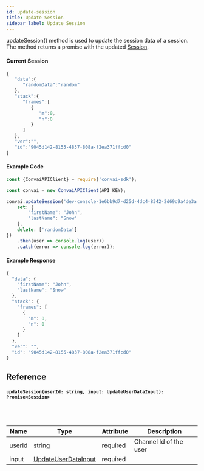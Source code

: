 ```yaml
---
id: update-session
title: Update Session
sidebar_label: Update Session
---
```


updateSession() method is used to update the session data of a session. The method returns a promise with the updated [Session](../classes/session).

#### Current Session

```js
{
   "data":{
      "randomData":"random"
   },
   "stack":{
      "frames":[
         {
            "m":0,
            "n":0
         }
      ]
   },
   "ver":"",
   "id":"9045d142-8155-4837-808a-f2ea371ffcd0"
}
```

#### Example Code

```js
const {ConvaiAPIClient} = require('convai-sdk');

const convai = new ConvaiAPIClient(API_KEY);

convai.updateSession('dev-console-1e6bb9d7-d25d-4dc4-8342-2d69d9a4de3a', {
    set: {
        "firstName": "John",
        "lastName": "Snow"
    },
    delete: ['randomData']
})
    .then(user => console.log(user))
    .catch(error => console.log(error));
```

#### Example Response

```js
{
  "data": {
    "firstName": "John",
    "lastName": "Snow"
  },
  "stack": {
    "frames": [
      {
        "m": 0,
        "n": 0
      }
    ]
  },
  "ver": "",
  "id": "9045d142-8155-4837-808a-f2ea371ffcd0"
}
```

## Reference

#### ```updateSession(userId: string, input: UpdateUserDataInput): Promise<Session>```
<br></br>

| Name   | Type   | Attribute | Description          |
| ------ | ------ | --------- | -------------------- |
| userId | string | required  | Channel Id of the user |
| input | [UpdateUserDataInput](../models/update-user-input-data) | required  |  |
